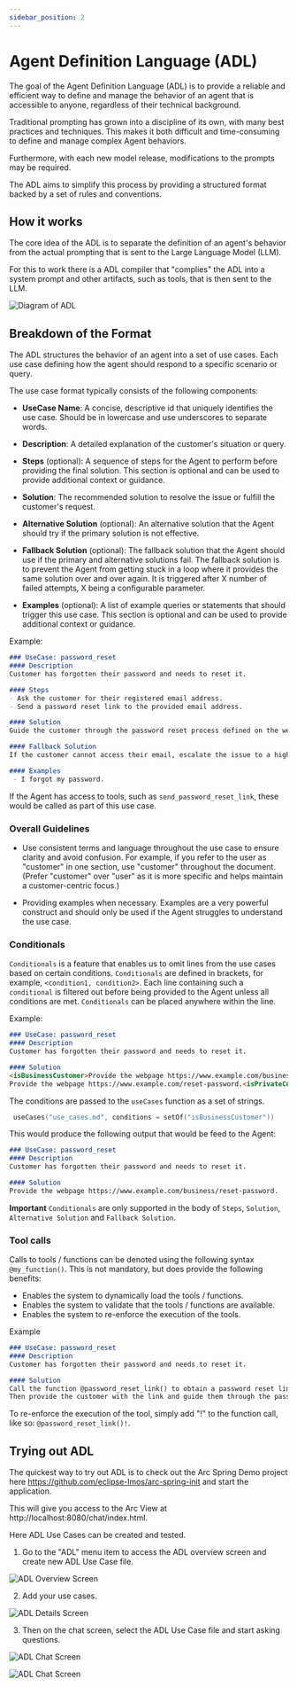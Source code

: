 ```yaml
---
sidebar_position: 2
---
```


# Agent Definition Language (ADL)

The goal of the Agent Definition Language (ADL) is to provide a reliable and efficient way 
to define and manage the behavior of an agent that is accessible to anyone, regardless of their technical background.

Traditional prompting has grown into a discipline of its own, with many best practices and techniques.
This makes it both difficult and time-consuming to define and manage complex Agent behaviors.

Furthermore, with each new model release, modifications to the prompts may be required.

The ADL aims to simplify this process by providing a structured format backed by a set of rules and conventions.


## How it works

The core idea of the ADL is to separate the definition of an agent's behavior from the actual prompting that is
sent to the Large Language Model (LLM).

For this to work there is a ADL compiler that "complies" the ADL into a system prompt and other artifacts, such as tools,
that is then sent to the LLM.

![Diagram of ADL](/img/adl.png)


## Breakdown of the Format

The ADL structures the behavior of an agent into a set of use cases. Each use case defining how the agent should 
respond to a specific scenario or query.

The use case format typically consists of the following components:

- **UseCase Name**: A concise, descriptive id that uniquely identifies the use case.
  Should be in lowercase and use underscores to separate words.


- **Description**: A detailed explanation of the customer's situation or query.


- **Steps** (optional): A sequence of steps for the Agent to perform before providing the final solution.
  This section is optional and can be used to provide additional context or guidance.


- **Solution**: The recommended solution to resolve the issue or fulfill the customer's request.


- **Alternative Solution** (optional): An alternative solution that the Agent should try if the primary solution is not effective.


- **Fallback Solution** (optional): The fallback solution that the Agent should use if the primary and alternative solutions fail.
  The fallback solution is to prevent the Agent from getting stuck in a loop
  where it provides the same solution over and over again. It is triggered after X number of failed attempts,
  X being a configurable parameter.


- **Examples** (optional): A list of example queries or statements that should trigger this use case.
  This section is optional and can be used to provide additional context or guidance.


Example:

```markdown
### UseCase: password_reset
#### Description
Customer has forgotten their password and needs to reset it.

#### Steps
- Ask the customer for their registered email address.
- Send a password reset link to the provided email address.

#### Solution
Guide the customer through the password reset process defined on the webpage https://www.example.com/reset-password.

#### Fallback Solution
If the customer cannot access their email, escalate the issue to a higher tier of support.

#### Examples
 - I forgot my password.
```

If the Agent has access to tools, such as `send_password_reset_link`, these would be called as part of this use case.


### Overall Guidelines

- Use consistent terms and language throughout the use case to ensure clarity and avoid confusion.
  For example, if you refer to the user as "customer" in one section, use "customer" throughout the document.
  (Prefer "customer" over "user" as it is more specific and helps maintain a customer-centric focus.)

- Providing examples when necessary. Examples are a very powerful construct
  and should only be used if the Agent struggles to understand the use case.


### Conditionals

`Conditionals` is a feature that enables us to omit lines from the use cases based on certain conditions.
`Conditionals` are defined in brackets, for example, `<condition1, condition2>`.
Each line containing such a `conditional` is filtered out before being provided to the Agent unless all conditions
are met. `Conditionals` can be placed anywhere within the line.

Example:

```markdown
### UseCase: password_reset
#### Description
Customer has forgotten their password and needs to reset it.

#### Solution
<isBusinessCustomer>Provide the webpage https://www.example.com/business/reset-password.
Provide the webpage https://www.example.com/reset-password.<isPrivateCustomer>
```

The conditions are passed to the `useCases` function as a set of strings.

```kts
 useCases("use_cases.md", conditions = setOf("isBusinessCustomer"))
```

This would produce the following output that would be feed to the Agent:

```markdown
### UseCase: password_reset
#### Description
Customer has forgotten their password and needs to reset it.

#### Solution
Provide the webpage https://www.example.com/business/reset-password.
```

**Important** `Conditionals` are only supported in the body of `Steps`, `Solution`,
`Alternative Solution` and `Fallback Solution`.


### Tool calls

Calls to tools / functions can be denoted using the following syntax `@my_function()`. 
This is not mandatory, but does provide the following benefits:
 - Enables the system to dynamically load the tools / functions.
 - Enables the system to validate that the tools / functions are available.
 - Enables the system to re-enforce the execution of the tools.

Example
```markdown
### UseCase: password_reset
#### Description
Customer has forgotten their password and needs to reset it.

#### Solution
Call the function @password_reset_link() to obtain a password reset link.
Then provide the customer with the link and guide them through the password reset process.

```

To re-enforce the execution of the tool, simply add "!" to the function call, like so: `@password_reset_link()!`.


## Trying out ADL

The quickest way to try out ADL is to check out the Arc Spring Demo 
project here https://github.com/eclipse-lmos/arc-spring-init and start the application.

This will give you access to the Arc View at http://localhost:8080/chat/index.html.

Here ADL Use Cases can be created and tested.

1. Go to the "ADL" menu item to access the ADL overview screen and create new ADL Use Case file.

![ADL Overview Screen](/img/adl_overview.png)

2. Add your use cases.

![ADL Details Screen](/img/adl_create.png)

3. Then on the chat screen, select the ADL Use Case file and start asking questions.

![ADL Chat Screen](/img/adl_chat.png)

![ADL Chat Screen](/img/adl_chat_2.png)

